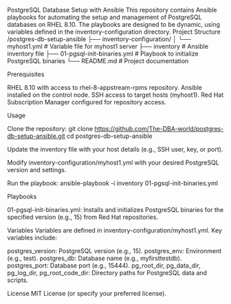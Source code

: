 PostgreSQL Database Setup with Ansible
This repository contains Ansible playbooks for automating the setup and management of PostgreSQL databases on RHEL 8.10. The playbooks are designed to be dynamic, using variables defined in the inventory-configuration directory.
Project Structure
/postgres-db-setup-ansible
├── inventory-configuration/
│   └── myhost1.yml        # Variable file for myhost1 server
├── inventory              # Ansible inventory file
├── 01-pgsql-init-binaries.yml  # Playbook to initialize PostgreSQL binaries
└── README.md              # Project documentation

Prerequisites

RHEL 8.10 with access to rhel-8-appstream-rpms repository.
Ansible installed on the control node.
SSH access to target hosts (myhost1).
Red Hat Subscription Manager configured for repository access.

Usage

Clone the repository:
git clone https://github.com/The-DBA-world/postgres-db-setup-ansible.git
cd postgres-db-setup-ansible


Update the inventory file with your host details (e.g., SSH user, key, or port).

Modify inventory-configuration/myhost1.yml with your desired PostgreSQL version and settings.

Run the playbook:
ansible-playbook -i inventory 01-pgsql-init-binaries.yml



Playbooks

01-pgsql-init-binaries.yml: Installs and initializes PostgreSQL binaries for the specified version (e.g., 15) from Red Hat repositories.

Variables
Variables are defined in inventory-configuration/myhost1.yml. Key variables include:

postgres_version: PostgreSQL version (e.g., 15).
postgres_env: Environment (e.g., test).
postgres_db: Database name (e.g., myfirsttestdb).
postgres_port: Database port (e.g., 15444).
pg_root_dir, pg_data_dir, pg_log_dir, pg_root_code_dir: Directory paths for PostgreSQL data and scripts.

License
MIT License (or specify your preferred license).
